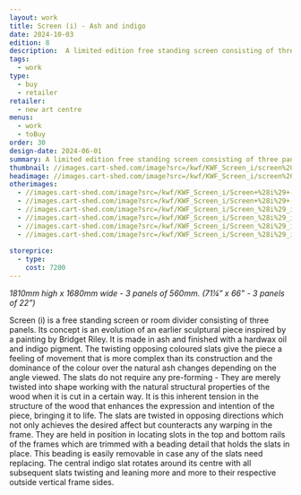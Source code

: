 ```yaml
---
layout: work
title: Screen (i) - Ash and indigo
date: 2024-10-03
edition: 8
description:  A limited edition free standing screen consisting of three panels.
tags:
  - work
type:
  - buy
  - retailer
retailer:
  - new art centre
menus:
  - work
  - toBuy
order: 30
design-date: 2024-06-01
summary: A limited edition free standing screen consisting of three panels.
thumbnail: //images.cart-shed.com/image?src=/kwf/KWF_Screen_i/screen%20(i)%20Indigo%20Silver.jpg&right=0.91563&bottom=0.93125&left=0.08438&top=0.1&width=175&height=175
headimage: //images.cart-shed.com/image?src=/kwf/KWF_Screen_i/screen%20(i)%20Indigo%20Silver.jpg&right=0.91563&bottom=0.93125&left=0.08438&top=0.1
otherimages:
  - //images.cart-shed.com/image?src=/kwf/KWF_Screen_i/Screen+%28i%29+-+Indigo+%282%29.jpg
  - //images.cart-shed.com/image?src=/kwf/KWF_Screen_i/Screen+%28i%29+-+Indigo+%285%29.jpg
  - //images.cart-shed.com/image?src=/kwf/KWF_Screen_i/Screen_%28i%29_indigo_ash_detail3.jpg
  - //images.cart-shed.com/image?src=/kwf/KWF_Screen_i/Screen_%28i%29_indigo_ash_detail6.jpg
  - //images.cart-shed.com/image?src=/kwf/KWF_Screen_i/Screen_%28i%29_indigo_ashB-W-B_end_on.jpg
  - //images.cart-shed.com/image?src=/kwf/KWF_Screen_i/Screen_%28i%29_indigo_ashW-BW_end_on3.jpg
  
storeprice: 
  - type: 
    cost: 7200
---
```

_1810mm high x 1680mm wide - 3 panels of 560mm. (71&frac14;&rdquo; x 66&rdquo; - 3 panels of 22&rdquo;)_  

Screen (i) is a free standing screen or room divider consisting of three panels. Its concept is an evolution of an earlier sculptural piece inspired by a painting by Bridget Riley. It is made in ash and finished with a hardwax oil and indigo pigment. The twisting opposing coloured slats give the piece a feeling of movement that is more complex than its construction and the dominance of the colour over the natural ash changes depending on the angle viewed. The slats do not require any pre-forming - They are merely twisted into shape working with the natural structural properties of the wood when it is cut in a certain way. It is this inherent tension in the structure of the wood that enhances the expression and intention of the piece, bringing it to life. The slats are twisted in opposing directions which not only achieves the desired affect but counteracts any warping in the frame. They are held in position in locating slots in the top and bottom rails of the frames which are trimmed with a beading detail that holds the slats in place. This beading is easily removable in case any of the slats need replacing. The central indigo slat rotates around its centre with all subsequent slats twisting and leaning more and more to their respective outside vertical frame sides.


